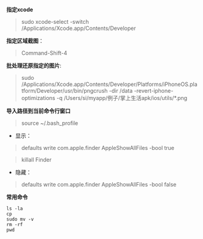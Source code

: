 **指定xcode**

>sudo xcode-select -switch \/Applications\/Xcode.app\/Contents\/Developer

**指定区域截图**：

>Command-Shift-4

**批处理还原指定的图片**:

>sudo /Applications/Xcode.app/Contents/Developer/Platforms/iPhoneOS.platform/Developer/usr/bin/pngcrush -dir /data -revert-iphone-optimizations -q /Users/si/myapp/例子/掌上生活apk/ios/utils/*.png

**导入路径到当前命令行窗口**

>source ~/.bash_profile

* 显示：

>defaults write com.apple.finder AppleShowAllFiles -bool true

>killall Finder

* 隐藏：

>defaults write com.apple.finder AppleShowAllFiles -bool false

****常用命令****

```
ls -la
cp
sudo mv -v
rm -rf
pwd
```
